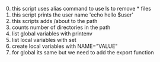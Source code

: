 0. this script uses alias command to use ls to remove * files
1. this script prints the user name 'echo hello $user'
2. this scripts adds /about to the path
3. counts number of directories in the path
4. list global variables with printenv
5. list local variables with set
6. create local variables with NAME="VALUE"
7. for global its same but we need to add the export function